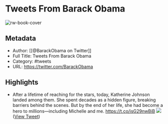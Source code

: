 # Tweets From Barack Obama

![rw-book-cover](https://pbs.twimg.com/profile_images/1329647526807543809/2SGvnHYV.jpg)

## Metadata
- Author: [[@BarackObama on Twitter]]
- Full Title: Tweets From Barack Obama
- Category: #tweets
- URL: https://twitter.com/BarackObama

## Highlights
- After a lifetime of reaching for the stars, today, Katherine Johnson landed among them. She spent decades as a hidden figure, breaking barriers behind the scenes. But by the end of her life, she had become a hero to millions—including Michelle and me. https://t.co/isG29nwBiB
  ![](https://pbs.twimg.com/media/ERkp1GfX0AA04qy.jpg) ([View Tweet](https://twitter.com/BarackObama/status/1232061971148746754))

